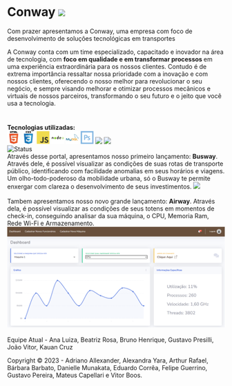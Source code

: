 # <h1> Conway <img src="https://github.com/Conway-Inc/Site-Institucional/blob/main/site/public/images/icon.png" height="25px"> </h1>

<p> Com prazer apresentamos a Conway, uma empresa com foco de desenvolvimento de soluções tecnológicas em transportes </p>

<p> A Conway conta com um time especializado, capacitado e inovador na área de tecnologia, com <b> foco em qualidade e em transformar processos </b> em uma experiência extraordinária para os nossos clientes. Contudo é de extrema importância ressaltar nossa prioridade com a inovação e com nossos clientes, oferecendo o nosso melhor para revolucionar o seu negócio, e sempre visando melhorar e otimizar processos mecânicos e virtuais de nossos parceiros, transformando o seu futuro e o jeito que você usa a tecnologia.
</p>

#
<b>Tecnologias utilizadas:</b><br>
  <img src="https://raw.githubusercontent.com/devicons/devicon/master/icons/html5/html5-original-wordmark.svg" style="height: 30px">
  <img src="https://raw.githubusercontent.com/devicons/devicon/master/icons/css3/css3-original-wordmark.svg" style="height: 30px">
  <img src="https://raw.githubusercontent.com/devicons/devicon/master/icons/javascript/javascript-original.svg" style="height: 30px">
  <img src="https://raw.githubusercontent.com/devicons/devicon/master/icons/nodejs/nodejs-original-wordmark.svg" style="height: 30px">
  <img src="https://raw.githubusercontent.com/devicons/devicon/master/icons/mysql/mysql-original-wordmark.svg" style="height: 30px">
  <img src="https://raw.githubusercontent.com/devicons/devicon/master/icons/photoshop/photoshop-line.svg" style="height: 30px">
  <img src="https://cdn.worldvectorlogo.com/logos/arduino-1.svg" style="height: 30px">
  <img src="https://www.vectorlogo.zone/logos/git-scm/git-scm-icon.svg" style="height: 30px"><br>
  ![Status](https://img.shields.io/badge/Status_do_projeto-Concluído-green)
  <br>
Através desse portal, apresentamos nosso primeiro lançamento: <strong>Busway</strong>. Através dele, é possível visualizar as condições de suas rotas de transporte público, identificando com facilidade anomalias em seus horários e viagens. Um olho-todo-poderoso da mobilidade urbana, só o Busway te permite enxergar com clareza o desenvolvimento de seus investimentos.
<img src="https://github.com/Conway-Inc/Site-Institucional/blob/main/site/public/images/print%20demonstrativo.png">
<br><br>
Tambem apresentamos nosso novo grande lançamento: <strong>Airway</strong>. Através dela, é possível visualizar as condições de seus totens em momentos de check-in, conseguindo analisar da sua máquina, o CPU, Memoria Ram, Rede Wi-Fi e Armazenamento.
<img src="https://github.com/Conway-Inc/Site-Institucional/blob/main/site/public/images/print_dois.png">
<br><br>
Equipe Atual - Ana Luiza, Beatriz Rosa, Bruno Henrique, Gustavo Presilli, João Vitor, Kauan Cruz

Copyright ©️ 2023 - Adriano Allexander, Alexandra Yara, Arthur Rafael, Bárbara Barbato, Danielle Munakata, Eduardo Corrêa, Felipe Guerrino, Gustavo Pereira, Mateus Capellari e Vitor Boos.


